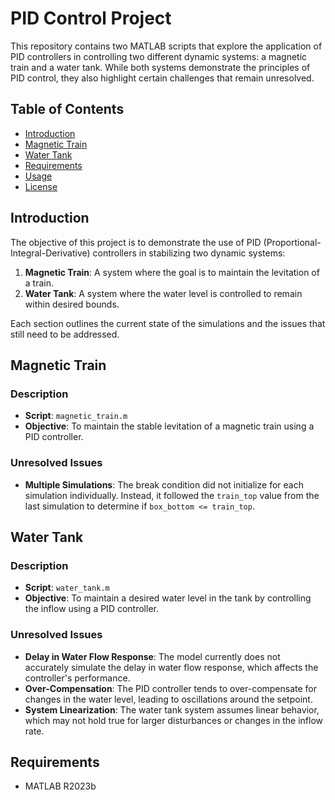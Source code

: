 # PID Control Project

This repository contains two MATLAB scripts that explore the application of PID controllers in controlling two different dynamic systems: a magnetic train and a water tank. While both systems demonstrate the principles of PID control, they also highlight certain challenges that remain unresolved.

## Table of Contents
- [Introduction](#introduction)
- [Magnetic Train](#magnetic-train)
- [Water Tank](#water-tank)
- [Requirements](#requirements)
- [Usage](#usage)
- [License](#license)

## Introduction

The objective of this project is to demonstrate the use of PID (Proportional-Integral-Derivative) controllers in stabilizing two dynamic systems:
1. **Magnetic Train**: A system where the goal is to maintain the levitation of a train.
2. **Water Tank**: A system where the water level is controlled to remain within desired bounds.

Each section outlines the current state of the simulations and the issues that still need to be addressed.

## Magnetic Train

### Description
- **Script**: `magnetic_train.m`
- **Objective**: To maintain the stable levitation of a magnetic train using a PID controller.

### Unresolved Issues
- **Multiple Simulations**: The break condition did not initialize for each simulation individually. Instead, it followed the `train_top` value from the last simulation to determine if `box_bottom <= train_top`.
## Water Tank

### Description
- **Script**: `water_tank.m`
- **Objective**: To maintain a desired water level in the tank by controlling the inflow using a PID controller.

### Unresolved Issues
- **Delay in Water Flow Response**: The model currently does not accurately simulate the delay in water flow response, which affects the controller's performance.
- **Over-Compensation**: The PID controller tends to over-compensate for changes in the water level, leading to oscillations around the setpoint.
- **System Linearization**: The water tank system assumes linear behavior, which may not hold true for larger disturbances or changes in the inflow rate.

## Requirements

- MATLAB R2023b
